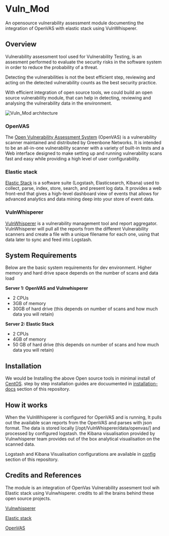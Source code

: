 # Vuln_Mod
An opensource vulnerability assessment module documenting the integration of OpenVAS with elastic stack using VulnWhisperer.

## Overview
Vulnerability assessment tool used for Vulnerability Testing, is an assesment performed to evaluate the security risks in the software system in order to reduce the probability of a threat.

Detecting the vulnerabilities is not the best efficient step, reviewing and acting on the detected vulnerability counts as the best security practice.  

With efficient integration of open source tools, we could build an open source vulnerability module, that can help in detecting, reviewing and analysing the vulnerability data in the environment.

![Vuln_Mod architecture](https://user-images.githubusercontent.com/40884455/59201047-1f865f80-8bcc-11e9-9005-67977a45f243.JPG)

### OpenVAS
The [Open Vulnerability Assessment System](http://www.openvas.org/) (OpenVAS) is a vulnerability scanner maintained and distributed by Greenbone Networks. It is intended to be an all-in-one vulnerability scanner with a variety of built-in tests and a Web interface designed to make setting up and running vulnerability scans fast and easy while providing a high level of user configurability.

### Elastic stack
[Elastic Stack](https://www.elastic.co/products/) is a software suite (Logstash, Elasticsearch, Kibana) used to collect, parse, index, store, search, and present log data. It provides a web front-end that gives a high-level dashboard view of events that allows for advanced analytics and data mining deep into your store of event data.

### VulnWhisperer 
[VulnWhisperer](https://github.com/HASecuritySolutions/VulnWhisperer) is a vulnerability management tool and report aggregator. VulnWhisperer will pull all the reports from the different Vulnerability scanners and create a file with a unique filename for each one, using that data later to sync and feed into Logstash.

## System Requirements
Below are the basic system requirements for dev environment.  Higher memory and hard drive space depends on the number of scans and data load

**Server 1: OpenVAS and Vulnwhisperer**  
- 2 CPUs
- 3GB of memory
- 30GB of hard drive (this depends on number of scans and how much data you will retain)

**Server 2: Elastic Stack**
- 2 CPUs
- 4GB of memory
- 50 GB of hard drive (this depends on number of scans and how much data you will retain)

## Installation
We would be Installing the above Open source tools in minimal install of [CentOS](https://www.centos.org/download/).
step by step installation guides are docuumented in [installation-docs](https://github.com/HKcyberstark/Vuln_Mod/tree/master/installation-docs) section of this repository.

## How it works
When the VulnWhisperer is configured for OpenVAS and is running, It pulls out the available scan reports from the OpenVAS and parses with json format. The data is stored locally [/opt/VulnWhisperer/data/openvas/] and processed by configured logstash.  the Kibana visualisation provided by Vulnwhisperer team provides out of the box analytical visualisation on the scanned data.

Logstash and Kibana Visualisation configurations are available in [config](https://github.com/HKcyberstark/Vuln_Mod/tree/master/config) section of this repository. 

## Credits and References
The module is an integration of OpenVas Vulnerability assesment tool wih Elastic stack using Vulnwhisperer. credits to all the brains behind these open source projects.

[Vulnwhisperer](https://github.com/HASecuritySolutions/VulnWhisperer)

[Elastic stack](https://github.com/HASecuritySolutions/VulnWhisperer)

[OpenVAS](http://www.openvas.org/)
